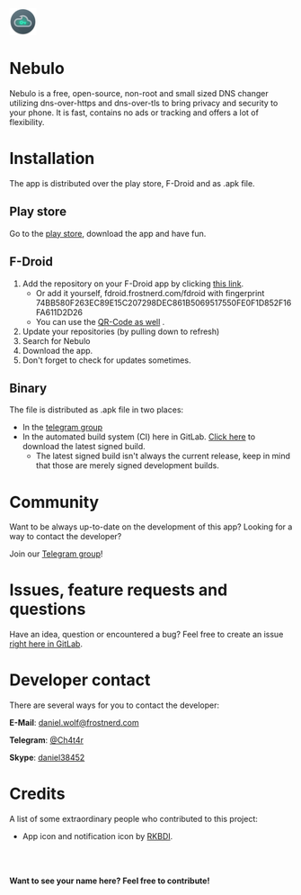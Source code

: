 ![Icon](app/src/main/res/mipmap-mdpi/ic_launcher_round.png) 

# Nebulo
Nebulo is a free, open-source, non-root and small sized DNS changer utilizing dns-over-https and dns-over-tls to bring privacy and security to your phone.
It is fast, contains no ads or tracking and offers a lot of flexibility.

# Installation
The app is distributed over the play store, F-Droid and as .apk file.

## Play store
Go to the [play store](https://play.google.com/store/apps/details?id=com.frostnerd.smokescreen&), download the app and have fun.

## F-Droid
1. Add the repository on your F-Droid app by clicking [this link](https://fdroid.frostnerd.com/fdroid/repo?fingerprint=74BB580F263EC89E15C207298DEC861B5069517550FE0F1D852F16FA611D2D26).
    - Or add it yourself, fdroid.frostnerd.com/fdroid with fingerprint 74BB580F263EC89E15C207298DEC861B5069517550FE0F1D852F16FA611D2D26
    - You can use the [QR-Code as well](material/fdroid_qr.jpg) .
2. Update your repositories (by pulling down to refresh)
3. Search for Nebulo
4. Download the app.
5. Don't forget to check for updates sometimes.


## Binary
The file is distributed as .apk file in two places:
- In the [telegram group](https://t.me/joinchat/I54nRleveRGP8IPmcIdySg)
- In the automated build system (CI) here in GitLab. [Click here](https://git.frostnerd.com/PublicAndroidApps/smokescreen/-/jobs/artifacts/master/raw/app/build/outputs/apk/normal/release/app-normal-release.apk?job=build_release) to download the latest signed build.
    - The latest signed build isn't always the current release, keep in mind that those are merely signed development builds.
    
# Community
Want to be always up-to-date on the development of this app? Looking for a way to contact the developer?

Join our [Telegram group](https://t.me/joinchat/I54nRleveRGP8IPmcIdySg)!


# Issues, feature requests and questions
Have an idea, question or encountered a bug? Feel free to create an issue [right here in GitLab](https://git.frostnerd.com/PublicAndroidApps/smokescreen/issues).

# Developer contact
There are several ways for you to contact the developer:

**E-Mail**: [daniel.wolf@frostnerd.com](mailto:daniel.wolf@frostnerd.com)

**Telegram**: [@Ch4t4r](https://t.me/Ch4t4r)

**Skype**: [daniel38452](skype:daniel38452)

# Credits
A list of some extraordinary people who contributed to this project:
 - App icon and notification icon by [RKBDI](http://dribbble.com/rkbdi).
<br/>
<br/>

**Want to see your name here? Feel free to contribute!**
 